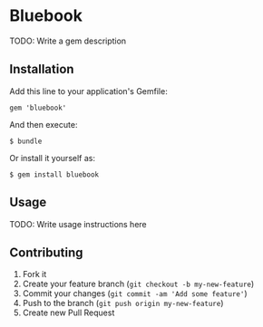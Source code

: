 # Bluebook

TODO: Write a gem description

## Installation

Add this line to your application's Gemfile:

    gem 'bluebook'

And then execute:

    $ bundle

Or install it yourself as:

    $ gem install bluebook

## Usage

TODO: Write usage instructions here

## Contributing

1. Fork it
2. Create your feature branch (`git checkout -b my-new-feature`)
3. Commit your changes (`git commit -am 'Add some feature'`)
4. Push to the branch (`git push origin my-new-feature`)
5. Create new Pull Request
